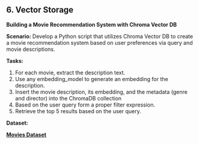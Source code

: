 ## 6. Vector Storage

**Building a Movie Recommendation System with Chroma Vector DB**

**Scenario:** Develop a Python script that utilizes Chroma Vector DB to create a movie recommendation system based on user preferences via query and movie descriptions.

**Tasks:**

1. For each movie, extract the description text.
2. Use any embedding_model to generate an embedding for the description.
3. Insert the movie description, its embedding, and the metadata (genre and director) into the ChromaDB collection
4. Based on the user query form a proper filter expression.
5. Retrieve the top 5 results based on the user query.

**Dataset:**

[**Movies Dataset**](https://docs.google.com/spreadsheets/d/17zn3h5pDWTz1CEiouAc0c5KWpobk7OFg8D0wmO6QJoE/edit?usp=sharing)
